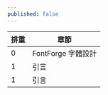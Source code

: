 ```yaml
---
published: false
---
```


| 排重    | 章節                  |
|--------|----------------------|
| 0      | FontForge 字體設計    |
| 1      | 引言                 |
| 1      | 引言                 |